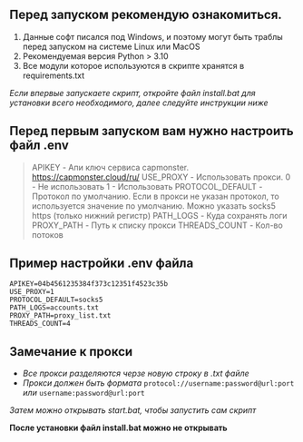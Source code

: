 ## Перед запуском рекомендую ознакомиться.

1. Данные софт писался под Windows, и поэтому могут быть траблы перед запуском на системе Linux или MacOS
1. Рекомендуемая версия Python > 3.10
1. Все модули которое используются в скрипте хранятся в requirements.txt

*Если впервые запускаете скрипт, откройте файл install.bat для установки всего необходимого, далее следуйте инструкции ниже*

## Перед первым запуском вам нужно настроить файл .env

>APIKEY - Апи ключ сервиса capmonster. https://capmonster.cloud/ru/
>USE_PROXY - Использовать прокси. 0 - Не использовать 1 - Использовать
>PROTOCOL_DEFAULT - Протокол по умолчанию. Если в прокси не указан протокол, то используется значение по умолчанию. Можно указать socks5 https (только нижний регистр)
>PATH_LOGS - Куда сохранять логи
>PROXY_PATH - Путь к списку прокси
>THREADS_COUNT - Кол-во потоков

## Пример настройки .env файла 
```
APIKEY=04b4561235384f373c12351f4523c35b
USE_PROXY=1
PROTOCOL_DEFAULT=socks5
PATH_LOGS=accounts.txt
PROXY_PATH=proxy_list.txt
THREADS_COUNT=4
```

## Замечание к прокси
* *Все прокси разделяются черзе новую строку в .txt файле*
* *Прокси должен быть формата*
```protocol://username:password@url:port```
*или*
```username:password@url:port```


*Затем можно открывать start.bat, чтобы запустить сам скрипт*

**После установки файл install.bat можно не открывать**
